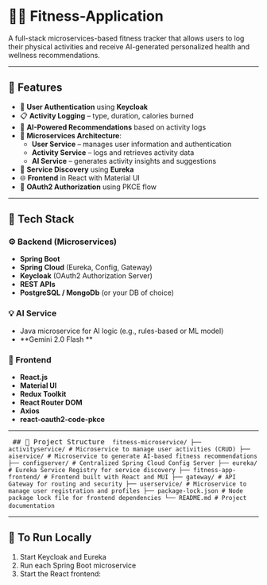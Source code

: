 # 🏃‍♂️ Fitness-Application

A full-stack microservices-based fitness tracker that allows users to log their physical activities and receive AI-generated personalized health and wellness recommendations.

---

## 🚀 Features

- 🔐 **User Authentication** using **Keycloak**
- 📋 **Activity Logging** – type, duration, calories burned
- 🤖 **AI-Powered Recommendations** based on activity logs
- 🧩 **Microservices Architecture**:
  - **User Service** – manages user information and authentication
  - **Activity Service** – logs and retrieves activity data
  - **AI Service** – generates activity insights and suggestions
- 🧭 **Service Discovery** using **Eureka**
- 🌐 **Frontend** in React with Material UI
- 🔄 **OAuth2 Authorization** using PKCE flow

---

## 🧱 Tech Stack

### ⚙️ Backend (Microservices)
- **Spring Boot**
- **Spring Cloud** (Eureka, Config, Gateway)
- **Keycloak** (OAuth2 Authorization Server)
- **REST APIs**
- **PostgreSQL / MongoDb** (or your DB of choice)

### 💡 AI Service
- Java microservice for AI logic (e.g., rules-based or ML model)
- **Gemini 2.0 Flash **

### 🎨 Frontend
- **React.js**
- **Material UI**
- **Redux Toolkit**
- **React Router DOM**
- **Axios**
- **react-oauth2-code-pkce**

---
<pre> ## 📁 Project Structure <code> fitness-microservice/ ├── activityservice/ # Microservice to manage user activities (CRUD) ├── aiservice/ # Microservice to generate AI-based fitness recommendations ├── configserver/ # Centralized Spring Cloud Config Server ├── eureka/ # Eureka Service Registry for service discovery ├── fitness-app-frontend/ # Frontend built with React and MUI ├── gateway/ # API Gateway for routing and security ├── userservice/ # Microservice to manage user registration and profiles ├── package-lock.json # Node package lock file for frontend dependencies └── README.md # Project documentation </code> </pre>
---
## 🚀 To Run Locally

1. Start Keycloak and Eureka
2. Run each Spring Boot microservice
3. Start the React frontend:


